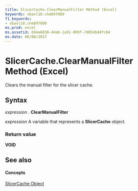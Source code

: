 ```yaml
---
title: SlicerCache.ClearManualFilter Method (Excel)
keywords: vbaxl10.chm897089
f1_keywords:
- vbaxl10.chm897089
ms.prod: excel
ms.assetid: 694a6838-44ab-1a91-009f-7d054bd4fc84
ms.date: 06/08/2017
---
```



# SlicerCache.ClearManualFilter Method (Excel)

Clears the manual filter for the slicer cache.


## Syntax

 _expression_ . **ClearManualFilter**

 _expression_ A variable that represents a **SlicerCache** object.


### Return value

 **VOID**


## See also


#### Concepts


[SlicerCache Object](slicercache-object-excel.md)

